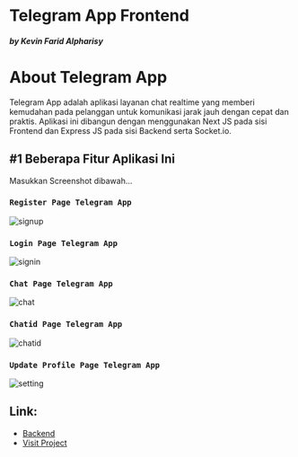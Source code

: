 # Telegram App Frontend
 <h5> by Kevin Farid Alpharisy </h5>

# About Telegram App
Telegram App adalah aplikasi layanan chat realtime yang memberi kemudahan pada pelanggan untuk komunikasi jarak jauh dengan cepat dan praktis. Aplikasi ini dibangun dengan menggunakan Next JS pada sisi Frontend dan Express JS pada sisi Backend serta Socket.io.

## #1 Beberapa Fitur Aplikasi Ini

Masukkan Screenshot dibawah...

### `Register Page Telegram App`
![signup](https://user-images.githubusercontent.com/74039235/116845370-d603eb00-ac0f-11eb-80e9-40de4454a2ca.jpg)


### `Login Page Telegram App`
![signin](https://user-images.githubusercontent.com/74039235/116845369-d56b5480-ac0f-11eb-8acf-558422ca8b70.jpg)

### `Chat Page Telegram App`
![chat](https://user-images.githubusercontent.com/74039235/116845363-d13f3700-ac0f-11eb-8e17-dc3cbce6e3e3.jpg)

### `Chatid Page Telegram App`
![chatid](https://user-images.githubusercontent.com/74039235/116845366-d3a19100-ac0f-11eb-8a7b-beb449f4d7ce.jpg)

### `Update Profile Page Telegram App`
![setting](https://user-images.githubusercontent.com/74039235/116845367-d4d2be00-ac0f-11eb-8e25-f68a0b1b6d89.jpg)




## Link:

- [Backend](https://github.com/kevinfaridap/zwallet-backend)
- [Visit Project](https://mytelegram-app.netlify.app/)
